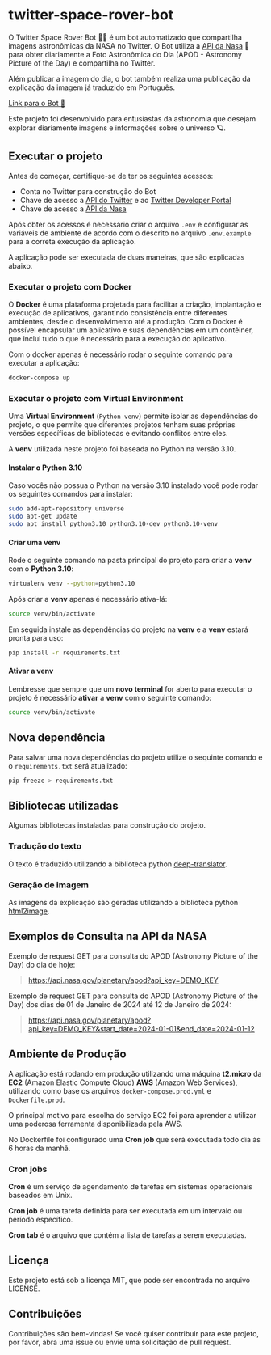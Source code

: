 # twitter-space-rover-bot

O Twitter Space Rover Bot 🚀✨ é um bot automatizado que compartilha imagens astronômicas da NASA no Twitter. O Bot utiliza a [API da Nasa](https://api.nasa.gov) 🔭 para obter diariamente a Foto Astronômica do Dia (APOD - Astronomy Picture of the Day) e compartilha no Twitter.

Além publicar a imagem do dia, o bot também realiza uma publicação da explicação da imagem já traduzido em Português.

[Link para o Bot 🤖](https://x.com/SpaceRoverBot)

Este projeto foi desenvolvido para entusiastas da astronomia que desejam explorar diariamente imagens e informações sobre o universo 🪐.

## Executar o projeto

Antes de começar, certifique-se de ter os seguintes acessos:

- Conta no Twitter para construção do Bot
- Chave de acesso a [API do Twitter](https://developer.twitter.com/en/docs/twitter-api) e ao [Twitter Developer Portal](https://developer.twitter.com/en/portal/projects-and-apps)
- Chave de acesso a [API da Nasa](https://api.nasa.gov)

Após obter os acessos é necessário criar o arquivo  `.env` e configurar as variáveis de ambiente de acordo com o descrito no arquivo `.env.example` para a correta execução da aplicação.

A aplicação pode ser executada de duas maneiras, que são explicadas abaixo.

### Executar o projeto com Docker

O **Docker** é uma plataforma projetada para facilitar a criação, implantação e execução de aplicativos, garantindo consistência entre diferentes ambientes, desde o desenvolvimento até a produção. Com o Docker é possível encapsular um aplicativo e suas dependências em um contêiner, que inclui tudo o que é necessário para a execução do aplicativo.

Com o docker apenas é necessário rodar o seguinte comando para executar a aplicação:

```bash
docker-compose up
```

### Executar o projeto com Virtual Environment

Uma **Virtual Environment** (`Python venv`) permite isolar as dependências do projeto, o que permite que diferentes projetos tenham suas próprias versões específicas de bibliotecas e evitando conflitos entre eles.

A **venv** utilizada neste projeto foi baseada no Python na versão 3.10.

#### Instalar o Python 3.10

Caso vocês não possua o Python na versão 3.10 instalado você pode rodar os seguintes comandos para instalar:

```bash
sudo add-apt-repository universe
sudo apt-get update
sudo apt install python3.10 python3.10-dev python3.10-venv
```

#### Criar uma venv

Rode o seguinte comando na pasta principal do projeto para criar a **venv** com o **Python 3.10**:

```bash
virtualenv venv --python=python3.10
```

Após criar a **venv** apenas é necessário ativa-lá:

```bash
source venv/bin/activate
```

Em seguida instale as dependências do projeto na **venv** e a **venv** estará pronta para uso:

```bash
pip install -r requirements.txt
```

#### Ativar a venv

Lembresse que sempre que um **novo terminal** for aberto para executar o projeto é necessário **ativar** a **venv** com o seguinte comando:

```bash
source venv/bin/activate
```

## Nova dependência

Para salvar uma nova dependências do projeto utilize o sequinte comando e o `requirements.txt` será atualizado:

```bash
pip freeze > requirements.txt
```

## Bibliotecas utilizadas

Algumas bibliotecas instaladas para construção do projeto.

### Tradução do texto

O texto é traduzido utilizando a biblioteca python [deep-translator](https://github.com/nidhaloff/deep-translator).

### Geração de imagem

As imagens da explicação são geradas utilizando a biblioteca python [html2image](https://github.com/vgalin/html2image).

## Exemplos de Consulta na API da NASA

Exemplo de request GET para consulta do APOD (Astronomy Picture of the Day) do dia de hoje:

> <https://api.nasa.gov/planetary/apod?api_key=DEMO_KEY>

Exemplo de request GET para consulta do APOD (Astronomy Picture of the Day) dos dias de 01 de Janeiro de 2024 até 12 de Janeiro de 2024:

> <https://api.nasa.gov/planetary/apod?api_key=DEMO_KEY&start_date=2024-01-01&end_date=2024-01-12>

## Ambiente de Produção

A aplicação está rodando em produção utilizando uma máquina **t2.micro** da **EC2** (Amazon Elastic Compute Cloud) **AWS** (Amazon Web Services), utilizando como base os arquivos `docker-compose.prod.yml` e `Dockerfile.prod`.

O principal motivo para escolha do serviço EC2 foi para aprender a utilizar uma poderosa ferramenta disponibilizada pela AWS.

No Dockerfile foi configurado uma **Cron job** que será executada todo dia às 6 horas da manhã.

### Cron jobs

**Cron** é um serviço de agendamento de tarefas em sistemas operacionais baseados em Unix.

**Cron job** é uma tarefa definida para ser executada em um intervalo ou período específico.

**Cron tab** é o arquivo que contém a lista de tarefas a serem executadas.

## Licença

Este projeto está sob a licença MIT, que pode ser encontrada no arquivo LICENSE.

## Contribuições

Contribuições são bem-vindas! Se você quiser contribuir para este projeto, por favor, abra uma issue ou envie uma solicitação de pull request.
